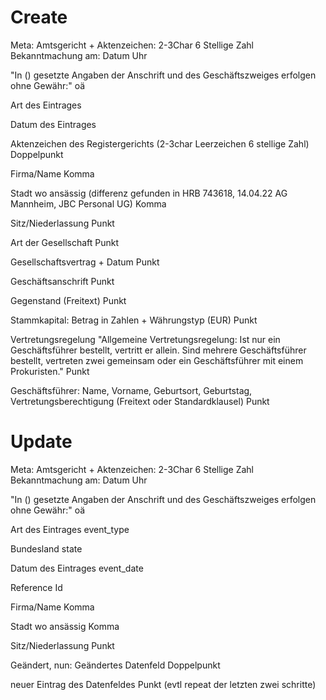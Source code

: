 # Create

Meta: Amtsgericht + Aktenzeichen: 2-3Char 6 Stellige Zahl Bekanntmachung am: Datum Uhr

"In () gesetzte Angaben der Anschrift und des Geschäftszweiges erfolgen ohne Gewähr:" oä

Art des Eintrages

Datum des Eintrages

Aktenzeichen des Registergerichts (2-3char Leerzeichen 6 stellige Zahl)
Doppelpunkt

Firma/Name
Komma

Stadt wo ansässig (differenz gefunden in HRB 743618, 14.04.22 AG Mannheim, JBC Personal UG)
Komma

Sitz/Niederlassung
Punkt

Art der Gesellschaft
Punkt

Gesellschaftsvertrag + Datum
Punkt

Geschäftsanschrift
Punkt

Gegenstand (Freitext)
Punkt

Stammkapital: Betrag in Zahlen + Währungstyp (EUR)
Punkt

Vertretungsregelung 
"Allgemeine Vertretungsregelung: Ist nur ein Geschäftsführer bestellt, vertritt er allein. Sind mehrere Geschäftsführer bestellt, vertreten zwei gemeinsam oder ein Geschäftsführer mit einem Prokuristen."
Punkt

Geschäftsführer: Name, Vorname, Geburtsort, Geburtstag, Vertretungsberechtigung (Freitext oder Standardklausel)
Punkt

# Update

Meta: Amtsgericht + Aktenzeichen: 2-3Char 6 Stellige Zahl Bekanntmachung am: Datum Uhr

"In () gesetzte Angaben der Anschrift und des Geschäftszweiges erfolgen ohne Gewähr:" oä

Art des Eintrages
event_type

Bundesland
state

Datum des Eintrages
event_date

Reference Id

Firma/Name
Komma

Stadt wo ansässig
Komma

Sitz/Niederlassung
Punkt

Geändert, nun:
Geändertes Datenfeld
Doppelpunkt

neuer Eintrag des Datenfeldes
Punkt
(evtl repeat der letzten zwei schritte)